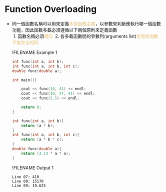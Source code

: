 # Function Overloading

- 同一個函數名稱可以用來定義<span style="color:#e5c07b">多個函數主體</span>，以參數來判斷應執行哪一個函數功能，因此函數多載必須遵循以下兩個原則來定義函數  
&nbsp;1. 函數名稱必須<span style="color:#e5c07b">相同</span>
&nbsp;2. 各多載函數間的參數列(arguments list)<span style="color:#e5c07b">型態與個數不能完全相同</span>

  !FILENAME Example 1
  ```cpp
  int func(int a, int b);
  int func(int a, int b, int c);
  double func(double a);

  int main(){

      cout << func(10, 41) << endl;
      cout << func(10, 37, 41) << endl;
      cout << func(2.5) << endl;

      return 0;
  }

  int func(int a, int b){
      return (a * b);
  }
  int func(int a, int b, int c){
      return (a * b * c);
  }
  double func(double a){
      return (3.14 * a * a);
  }
  ```
  !FILENAME Output 1
  ```
  Line 07: 410
  Line 08: 15170
  Line 09: 19.625
  ```

